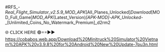 #RFS_-_Real_Flight_Simulator_v2.5.9_MOD_APK_[All_Planes_Unlocked]_Download_[MOD_Full_Game]_MOD_APK_(Latest_Version)_[APK-MOD]_-_APK_Unlocked_-_[Unlimited_Coins_No_Watermark_Premium]_d2rm2

🌐 𝖢𝖫𝖨𝖢𝖪 𝖧𝖤𝖱𝖤 🟢==►► https://cobabos.web.app/Download%20Minitruck%20Simulator%20Vietnam%20APK%20v3.9.8%20for%20Android%20New%20Update-7pu3n.html
